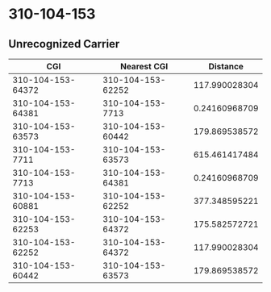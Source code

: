 # 310-104-153
## Unrecognized Carrier


| CGI | Nearest CGI | Distance |
|-----|-------------|----------|
| 310-104-153-64372 | 310-104-153-62252 | 117.990028304 |
| 310-104-153-64381 | 310-104-153-7713 | 0.24160968709 |
| 310-104-153-63573 | 310-104-153-60442 | 179.869538572 |
| 310-104-153-7711 | 310-104-153-63573 | 615.461417484 |
| 310-104-153-7713 | 310-104-153-64381 | 0.24160968709 |
| 310-104-153-60881 | 310-104-153-62252 | 377.348595221 |
| 310-104-153-62253 | 310-104-153-64372 | 175.582572721 |
| 310-104-153-62252 | 310-104-153-64372 | 117.990028304 |
| 310-104-153-60442 | 310-104-153-63573 | 179.869538572 |
